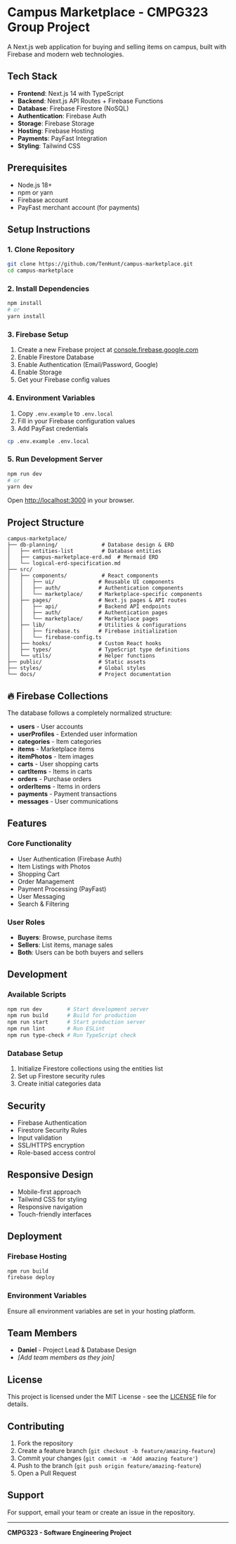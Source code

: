 # Campus Marketplace - CMPG323 Group Project

A Next.js web application for buying and selling items on campus, built with Firebase and modern web technologies.

## Tech Stack

- **Frontend**: Next.js 14 with TypeScript
- **Backend**: Next.js API Routes + Firebase Functions
- **Database**: Firebase Firestore (NoSQL)
- **Authentication**: Firebase Auth
- **Storage**: Firebase Storage
- **Hosting**: Firebase Hosting
- **Payments**: PayFast Integration
- **Styling**: Tailwind CSS

## Prerequisites

- Node.js 18+ 
- npm or yarn
- Firebase account
- PayFast merchant account (for payments)

## Setup Instructions

### 1. Clone Repository
```bash
git clone https://github.com/TenHunt/campus-marketplace.git
cd campus-marketplace
```

### 2. Install Dependencies
```bash
npm install
# or
yarn install
```

### 3. Firebase Setup
1. Create a new Firebase project at [console.firebase.google.com](https://console.firebase.google.com)
2. Enable Firestore Database
3. Enable Authentication (Email/Password, Google)
4. Enable Storage
5. Get your Firebase config values

### 4. Environment Variables
1. Copy `.env.example` to `.env.local`
2. Fill in your Firebase configuration values
3. Add PayFast credentials

```bash
cp .env.example .env.local
```

### 5. Run Development Server
```bash
npm run dev
# or
yarn dev
```

Open [http://localhost:3000](http://localhost:3000) in your browser.

## Project Structure

```
campus-marketplace/
├── db-planning/              # Database design & ERD
│   ├── entities-list         # Database entities
│   ├── campus-marketplace-erd.md  # Mermaid ERD
│   └── logical-erd-specification.md
├── src/
│   ├── components/           # React components
│   │   ├── ui/              # Reusable UI components
│   │   ├── auth/            # Authentication components
│   │   └── marketplace/     # Marketplace-specific components
│   ├── pages/               # Next.js pages & API routes
│   │   ├── api/             # Backend API endpoints
│   │   ├── auth/            # Authentication pages
│   │   └── marketplace/     # Marketplace pages
│   ├── lib/                 # Utilities & configurations
│   │   ├── firebase.ts      # Firebase initialization
│   │   └── firebase-config.ts
│   ├── hooks/               # Custom React hooks
│   ├── types/               # TypeScript type definitions
│   └── utils/               # Helper functions
├── public/                  # Static assets
├── styles/                  # Global styles
└── docs/                    # Project documentation
```

## 🔥 Firebase Collections

The database follows a completely normalized structure:

- **users** - User accounts
- **userProfiles** - Extended user information
- **categories** - Item categories
- **items** - Marketplace items
- **itemPhotos** - Item images
- **carts** - User shopping carts
- **cartItems** - Items in carts
- **orders** - Purchase orders
- **orderItems** - Items in orders
- **payments** - Payment transactions
- **messages** - User communications

## Features

### Core Functionality
- User Authentication (Firebase Auth)
- Item Listings with Photos
- Shopping Cart
- Order Management
- Payment Processing (PayFast)
- User Messaging
- Search & Filtering

### User Roles
- **Buyers**: Browse, purchase items
- **Sellers**: List items, manage sales
- **Both**: Users can be both buyers and sellers

## Development

### Available Scripts
```bash
npm run dev        # Start development server
npm run build      # Build for production
npm run start      # Start production server
npm run lint       # Run ESLint
npm run type-check # Run TypeScript check
```

### Database Setup
1. Initialize Firestore collections using the entities list
2. Set up Firestore security rules
3. Create initial categories data

## Security

- Firebase Authentication
- Firestore Security Rules
- Input validation
- SSL/HTTPS encryption
- Role-based access control

## Responsive Design

- Mobile-first approach
- Tailwind CSS for styling
- Responsive navigation
- Touch-friendly interfaces

## Deployment

### Firebase Hosting
```bash
npm run build
firebase deploy
```

### Environment Variables
Ensure all environment variables are set in your hosting platform.

## Team Members

- **Daniel** - Project Lead & Database Design
- *[Add team members as they join]*

## License

This project is licensed under the MIT License - see the [LICENSE](LICENSE) file for details.

## Contributing

1. Fork the repository
2. Create a feature branch (`git checkout -b feature/amazing-feature`)
3. Commit your changes (`git commit -m 'Add amazing feature'`)
4. Push to the branch (`git push origin feature/amazing-feature`)
5. Open a Pull Request

## Support

For support, email your team or create an issue in the repository.

---

**CMPG323 - Software Engineering Project**

